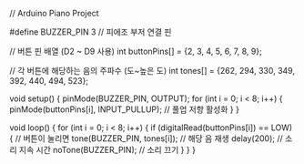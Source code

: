 // Arduino Piano Project

#define BUZZER_PIN 3  // 피에조 부저 연결 핀

// 버튼 핀 배열 (D2 ~ D9 사용)
int buttonPins[] = {2, 3, 4, 5, 6, 7, 8, 9};

// 각 버튼에 해당하는 음의 주파수 (도~높은 도)
int tones[] = {262, 294, 330, 349, 392, 440, 494, 523};

void setup() {
    pinMode(BUZZER_PIN, OUTPUT);
    for (int i = 0; i < 8; i++) {
        pinMode(buttonPins[i], INPUT_PULLUP); // 풀업 저항 활성화
    }
}

void loop() {
    for (int i = 0; i < 8; i++) {
        if (digitalRead(buttonPins[i]) == LOW) { // 버튼이 눌리면
            tone(BUZZER_PIN, tones[i]);  // 해당 음 재생
            delay(200);  // 소리 지속 시간
            noTone(BUZZER_PIN);  // 소리 끄기
        }
    }
}
